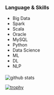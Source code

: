 <h3 > Language & Skills </h3>


- Big Data
- Spark
- Scala 
- Oracle
- MySQL
- Python
- Data Science
- ML
- DL
- NLP


<h4 align="center"></h4>

<img align="center" src="https://github-readme-stats.vercel.app/api?username=chandg8899&show_icons=true&include_all_commits=true&theme=blue-white&count_private=true" alt="github stats">

[![trophy](https://github-profile-trophy.vercel.app/?username=chandg8899&theme=gruvbox)](https://github.com/ryo-ma/github-profile-trophy)

